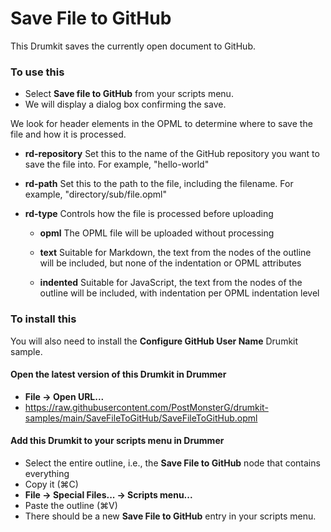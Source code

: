 # Save File to GitHub

This Drumkit saves the currently open document to GitHub.

### To use this
- Select <b>Save file to GitHub</b> from your scripts menu.
- We will display a dialog box confirming the save.

We look for header elements in the OPML to determine where to save the file and how it is processed. 

- <b>rd-repository</b>
Set this to the name of the GitHub repository you want to save the file into.
For example, "hello-world"

- <b>rd-path</b>
Set this to the path to the file, including the filename. For example, "directory/sub/file.opml"

- <b>rd-type</b>
Controls how the file is processed before uploading

  - <b>opml</b>
  The OPML file will be uploaded without processing

  - <b>text</b>
  Suitable for Markdown, the text from the nodes of the outline will be included, but none of the indentation or OPML attributes

  - <b>indented</b>
  Suitable for JavaScript, the text from the nodes of the outline will be included, with indentation per OPML indentation level

### To install this
You will also need to install the **Configure GitHub User Name** Drumkit sample.

#### Open the latest version of this Drumkit in Drummer
- <b>File → Open URL...</b>
- https://raw.githubusercontent.com/PostMonsterG/drumkit-samples/main/SaveFileToGitHub/SaveFileToGitHub.opml 

#### Add this Drumkit to your scripts menu in Drummer
- Select the entire outline, i.e., the **Save File to GitHub** node that contains everything
- Copy it (⌘C)
- <b>File → Special Files... → Scripts menu... </b>
- Paste the outline (⌘V)
- There should be a new **Save File to GitHub** entry in your scripts menu.
